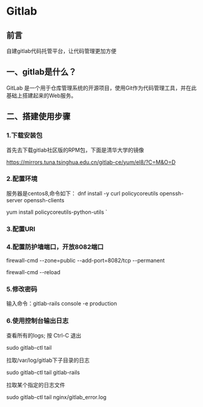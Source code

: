 # Gitlab

## 前言

自建gitlab代码托管平台，让代码管理更加方便

## 一、gitlab是什么？

GitLab 是一个用于仓库管理系统的开源项目，使用Git作为代码管理工具，并在此基础上搭建起来的Web服务。

## 二、搭建使用步骤

### 1.下载安装包

首先去下载gitlab社区版的RPM包，下面是清华大学的镜像

https://mirrors.tuna.tsinghua.edu.cn/gitlab-ce/yum/el8/?C=M&O=D

### 2.配置环境

服务器是centos8,命令如下：
dnf install -y curl policycoreutils openssh-server openssh-clients

yum install policycoreutils-python-utils
`

### 3.配置URl

### 4.配置防护墙端口，开放8082端口

firewall-cmd --zone=public --add-port=8082/tcp --permanent

firewall-cmd --reload

### 5.修改密码

输入命令：gitlab-rails console -e production

### 6.使用控制台输出日志

查看所有的logs; 按 Ctrl-C 退出

sudo gitlab-ctl tail

拉取/var/log/gitlab下子目录的日志

sudo gitlab-ctl tail gitlab-rails

拉取某个指定的日志文件

sudo gitlab-ctl tail nginx/gitlab_error.log


